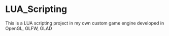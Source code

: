 # LUA_Scripting
This is a LUA scripting project in my own custom game engine developed in OpenGL, GLFW, GLAD
